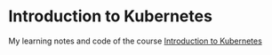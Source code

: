 # Introduction to Kubernetes

My learning notes and code of the course [Introduction to Kubernetes](https://learning.edx.org/course/course-v1:LinuxFoundationX+LFS158x+1T2024/home)